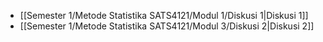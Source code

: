 
- [[Semester 1/Metode Statistika SATS4121/Modul 1/Diskusi 1|Diskusi 1]]
- [[Semester 1/Metode Statistika SATS4121/Modul 3/Diskusi 2|Diskusi 2]]